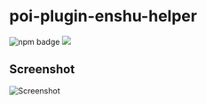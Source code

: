 # poi-plugin-enshu-helper

![npm badge](https://img.shields.io/npm/v/poi-plugin-enshu-helper.svg) ![](https://img.shields.io/npm/l/poi-plugin-enshu-helper.svg)

## Screenshot

![Screenshot](https://miao.su/images/2018/08/04/screenshot3e327.png)
